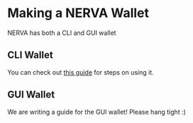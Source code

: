 # Making a NERVA Wallet

NERVA has both a CLI and GUI wallet


## CLI Wallet

You can check out [this guide](Using-the-CLI-Wallet) for steps on using it.

## GUI Wallet

We are writing a guide for the GUI wallet! Please hang tight :)
